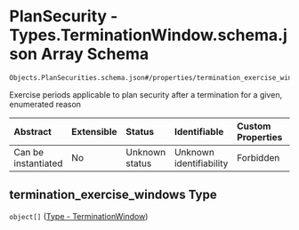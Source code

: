 # PlanSecurity - Types.TerminationWindow\.schema.json Array Schema

```txt
Objects.PlanSecurities.schema.json#/properties/termination_exercise_windows
```

Exercise periods applicable to plan security after a termination for a given, enumerated reason

| Abstract            | Extensible | Status         | Identifiable            | Custom Properties | Additional Properties | Access Restrictions | Defined In                                                                                  |
| :------------------ | :--------- | :------------- | :---------------------- | :---------------- | :-------------------- | :------------------ | :------------------------------------------------------------------------------------------ |
| Can be instantiated | No         | Unknown status | Unknown identifiability | Forbidden         | Allowed               | none                | [PlanSecurities.schema.json*](../objects/PlanSecurities.schema.json "open original schema") |

## termination_exercise_windows Type

`object[]` ([Type - TerminationWindow](plansecurities-properties-plansecurity---typesterminationwindowschemajson-array-type---terminationwindow.md))
